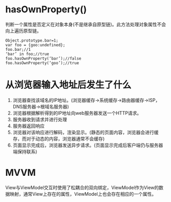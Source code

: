 # hasOwnProperty()

判断一个属性是否定义在对象本身(不是继承自原型链)。此方法处理对象属性不会向上遍历原型链。

    Object.prototype.bar=1;
    var foo = {goo:undefined};
    foo.bar;//1
    ‘bar’ in foo;//true
    foo.hasOwnProperty(‘bar’);//false
    foo.hasOwnProperty(‘goo’);//true

# 从浏览器输入地址后发生了什么

1.  浏览器查找该域名的IP地址。(浏览器缓存->系统缓存->路由器缓存->ISP，DNS服务器->根域名服务器)
2.  浏览器根据解析得到的IP地址向web服务器发送一个HTTP请求。
3.  服务器收到请求并进行处理
4.  服务器返回响应
5.  浏览器对该响应进行解码，渲染显示。(静态的页面内容，浏览器会进行缓存，而对于动态的内容，浏览器通常不会缓存)
6.  页面显示完成后，浏览器发送异步请求。(页面显示完成后客户端仍与服务器端保持联系)

# MVVM
     
View与ViewModel交互时使用了松耦合的双向绑定，ViewModel作为View的数据映射，通常View上存在的属性，ViewModel上也会存在相应的一个属性。


